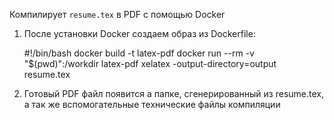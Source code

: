 Компилирует `resume.tex` в PDF с помощью Docker
1. После установки Docker создаем образ из Dockerfile:

   #!/bin/bash
   docker build -t latex-pdf 
   docker run --rm -v "$(pwd)":/workdir latex-pdf xelatex -output-directory=output resume.tex

3. Готовый PDF файл появится а папке, сгенерированный из resume.tex, а так же вспомогательные технические файлы компиляции 
